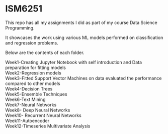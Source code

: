 # ISM6251

This repo has all my assignments I did as part of my course Data Science Programming.

It showcases the work using various ML models performed on classification and regression problems.

Below are the contents of each folder.

Week1-Creating Jupyter Notebook with self introduction and Data preparation for fitting models  
Week2-Regression models  
Week3-Fitted Support Vector Machines on data evaluated the performance compared to other models  
Week4-Decision Trees  
Week5-Ensemble Techniques  
Week6-Text Mining  
Week7-Neural Networks  
Week8- Deep Neural Networks  
Week10- Recurrent Neural Networks  
Week11-Autoencoder  
Week12-Timeseries Multivariate Analysis  
